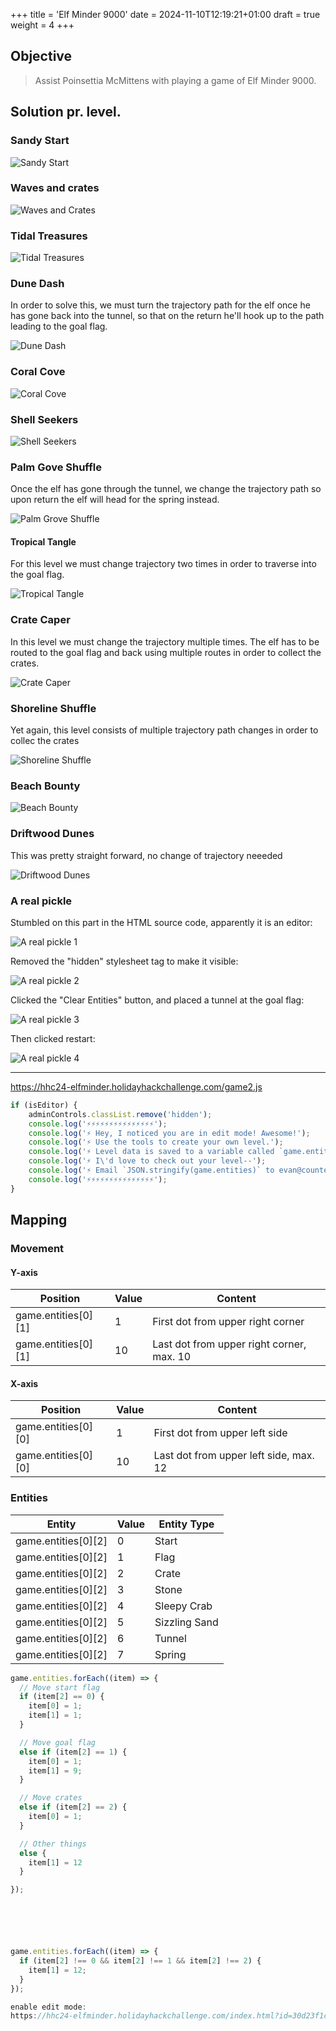 +++
title = 'Elf Minder 9000'
date = 2024-11-10T12:19:21+01:00
draft = true
weight = 4
+++

## Objective

> Assist Poinsettia McMittens with playing a game of Elf Minder 9000.

## Solution pr. level.

### Sandy Start

![Sandy Start](/images/prologue/elf-minder-9000-sandy-start.png)

### Waves and crates

![Waves and Crates](/images/prologue/elf-minder-9000-waves-and-crates.png)

### Tidal Treasures

![Tidal Treasures](/images/prologue/elf-minder-9000-tidal-treasures.png)

### Dune Dash

In order to solve this, we must turn the trajectory path for the elf once he has gone back into the tunnel, so that on the return he'll hook up to the path leading to the goal flag.

![Dune Dash](/images/prologue/elf-minder-9000-dune-dash.png)

### Coral Cove

![Coral Cove](/images/prologue/elf-minder-9000-coral-cove.png)

### Shell Seekers

![Shell Seekers](/images/prologue/elf-minder-9000-shell-seekers.png)

### Palm Gove Shuffle

Once the elf has gone through the tunnel, we change the trajectory path so upon return the elf will head for the spring instead.

![Palm Grove Shuffle](/images/prologue/elf-minder-9000-palm-grove-shuffle.png)

#### Tropical Tangle

For this level we must change trajectory two times in order to traverse into the goal flag.

![Tropical Tangle](/images/prologue/elf-minder-9000-tropical-tangle.png)

### Crate Caper

In this level we must change the trajectory multiple times. The elf has to be routed to the goal flag and back using multiple routes in order to collect the crates. 

![Crate Caper](/images/prologue/elf-minder-9000-crate-caper.png)

### Shoreline Shuffle

Yet again, this level consists of multiple trajectory path changes in order to collec the crates

![Shoreline Shuffle](/images/prologue/elf-minder-9000-shoreline-shuffle.png)

### Beach Bounty

![Beach Bounty](/images/prologue/elf-minder-9000-beach-bounty.png)

### Driftwood Dunes

This was pretty straight forward, no change of trajectory neeeded

![Driftwood Dunes](/images/prologue/elf-minder-9000-driftwood-dunes.png)

### A real pickle

Stumbled on this part in the HTML source code, apparently it is an editor:

![A real pickle 1](/images/prologue/elf-minder-9000-a-real-pickle-1.png)

Removed the "hidden" stylesheet tag to make it visible:

![A real pickle 2](/images/prologue/elf-minder-9000-a-real-pickle-2.png)

Clicked the "Clear Entities" button, and placed a tunnel at the goal flag: 

![A real pickle 3](/images/prologue/elf-minder-9000-a-real-pickle-3.png)

Then clicked restart:

![A real pickle 4](/images/prologue/elf-minder-9000-a-real-pickle-4.png)

















---






https://hhc24-elfminder.holidayhackchallenge.com/game2.js

```javascript
if (isEditor) {
    adminControls.classList.remove('hidden');
    console.log('⚡⚡⚡⚡⚡⚡⚡⚡⚡⚡⚡⚡⚡⚡⚡');
    console.log('⚡ Hey, I noticed you are in edit mode! Awesome!');
    console.log('⚡ Use the tools to create your own level.');
    console.log('⚡ Level data is saved to a variable called `game.entities`.');
    console.log('⚡ I\'d love to check out your level--');
    console.log('⚡ Email `JSON.stringify(game.entities)` to evan@counterhack.com');
    console.log('⚡⚡⚡⚡⚡⚡⚡⚡⚡⚡⚡⚡⚡⚡⚡');
}
```

## Mapping

### Movement

#### Y-axis

| Position | Value | Content |
| -------- | ----- | ------- |
| game.entities[0][1] | 1 | First dot from upper right corner |
| game.entities[0][1] | 10 | Last dot from upper right corner, max. 10 |


#### X-axis

| Position | Value | Content |
| -------- | ----- | ------- |
| game.entities[0][0] | 1 | First dot from upper left side |
| game.entities[0][0] | 10 | Last dot from upper left side, max. 12 |

### Entities

| Entity | Value | Entity Type | 
| --- | --- | --- |
| game.entities[0][2] | 0 | Start  |
| game.entities[0][2] | 1 | Flag  |
| game.entities[0][2] | 2 | Crate  |
| game.entities[0][2] | 3 | Stone |
| game.entities[0][2] | 4 | Sleepy Crab  |
| game.entities[0][2] | 5 | Sizzling Sand  |
| game.entities[0][2] | 6 | Tunnel  |
| game.entities[0][2] | 7 | Spring  |



```javascript
game.entities.forEach((item) => {
  // Move start flag
  if (item[2] == 0) {
    item[0] = 1;
    item[1] = 1;
  }

  // Move goal flag
  else if (item[2] == 1) {
    item[0] = 1;
    item[1] = 9;
  }

  // Move crates
  else if (item[2] == 2) {
    item[0] = 1;
  }

  // Other things
  else {
    item[1] = 12
  }

});






game.entities.forEach((item) => {
  if (item[2] !== 0 && item[2] !== 1 && item[2] !== 2) {
    item[1] = 12;
  }
});

enable edit mode:
https://hhc24-elfminder.holidayhackchallenge.com/index.html?id=30d23f1c-4d17-4646-8475-f8ed051fbaf2&level=Sandy%20Start&edit=1





```